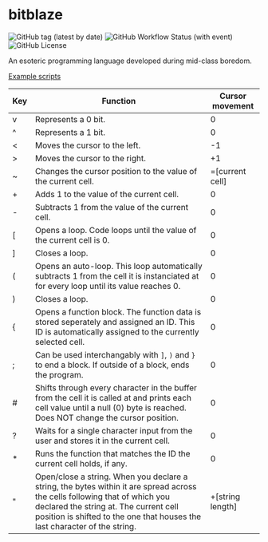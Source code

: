 # bitblaze

![GitHub tag (latest by date)](https://img.shields.io/github/v/tag/jibstack64/bitblaze) ![GitHub Workflow Status (with event)](https://img.shields.io/github/actions/workflow/status/jibstack64/bitblaze/c-cpp.yml)
 ![GitHub License](https://img.shields.io/github/license/jibstack64/bitblaze) 

An esoteric programming language developed during mid-class boredom.

[Example scripts](https://github.com/jibstack64/bitblaze/tree/main/examples)

| **Key** | **Function**                                                                                                                                                                                                                                      | **Cursor movement** |
|---------|---------------------------------------------------------------------------------------------------------------------------------------------------------------------------------------------------------------------------------------------------|---------------------|
|    v    | Represents a 0 bit.                                                                                                                                                                                                                               |          0          |
|    ^    | Represents a 1 bit.                                                                                                                                                                                                                               |          0          |
|    <    | Moves the cursor to the left.                                                                                                                                                                                                                     |          -1         |
|    >    | Moves the cursor to the right.                                                                                                                                                                                                                    |          +1         |
|    ~    | Changes the cursor position to the value of the current cell.                                                                                                                                                                                     |   =[current cell]   |
|    +    | Adds 1 to the value of the current cell.                                                                                                                                                                                                          |          0          |
|    -    | Subtracts 1 from the value of the current cell.                                                                                                                                                                                                   |          0          |
|    [    | Opens a loop. Code loops until the value of the current cell is 0.                                                                                                                                                                                |          0          |
|    ]    | Closes a loop.                                                                                                                                                                                                                                    |          0          |
|    (    | Opens an auto-loop. This loop automatically subtracts 1 from the cell it is instanciated at for every loop until its value reaches 0.                                                                                                             |          0          |
|    )    | Closes a loop.                                                                                                                                                                                                                                    |          0          |
|    {    | Opens a function block. The function data is stored seperately and assigned an ID. This ID is automatically assigned to the currently selected cell.                                                                                              |          0          |
|    ;    | Can be used interchangably with `]`, `)` and `}` to end a block. If outside of a block, ends the program.                                                                                                                                         |          0          |
|    #    | Shifts through every character in the buffer from the cell it is called at and prints each cell value until a null (0) byte is reached. Does NOT change the cursor position.                                                                      |          0          |
|    ?    | Waits for a single character input from the user and stores it in the current cell.                                                                                                                                                               |          0          |
|    *    | Runs the function that matches the ID the current cell holds, if any.                                                                                                                                                                             |          0          |
|    "    | Open/close a string. When you declare a string, the bytes within it are spread across the cells following that of which you declared the string at. The current cell position is shifted to the one that houses the last character of the string. |   +[string length]  |
